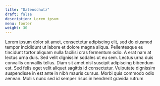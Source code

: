 ```yaml
---
title: "Datenschutz"
draft: false
description: Lorem ipsum 
menu: footer
weight: 30
---
```


Lorem ipsum dolor sit amet, consectetur adipiscing elit, sed do eiusmod tempor 
incididunt ut labore et dolore magna aliqua. Pellentesque eu tincidunt tortor 
aliquam nulla facilisi cras fermentum odio. A erat nam at lectus urna duis. 
Sed velit dignissim sodales ut eu sem. Lectus urna duis convallis convallis 
tellus. Diam sit amet nisl suscipit adipiscing bibendum est. Sed felis eget 
velit aliquet sagittis id consectetur. Vulputate dignissim suspendisse in est 
ante in nibh mauris cursus. Morbi quis commodo odio aenean. Mollis nunc sed id 
semper risus in hendrerit gravida rutrum.
